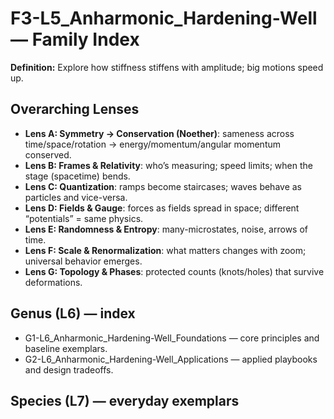 # F3-L5_Anharmonic_Hardening-Well — Family Index
**Definition:** Explore how stiffness stiffens with amplitude; big motions speed up.

## Overarching Lenses

- **Lens A: Symmetry -> Conservation (Noether)**: sameness across time/space/rotation → energy/momentum/angular momentum conserved.
- **Lens B: Frames & Relativity**: who’s measuring; speed limits; when the stage (spacetime) bends.
- **Lens C: Quantization**: ramps become staircases; waves behave as particles and vice-versa.
- **Lens D: Fields & Gauge**: forces as fields spread in space; different “potentials” = same physics.
- **Lens E: Randomness & Entropy**: many-microstates, noise, arrows of time.
- **Lens F: Scale & Renormalization**: what matters changes with zoom; universal behavior emerges.
- **Lens G: Topology & Phases**: protected counts (knots/holes) that survive deformations.

## Genus (L6) — index
- G1-L6_Anharmonic_Hardening-Well_Foundations — core principles and baseline exemplars.
- G2-L6_Anharmonic_Hardening-Well_Applications — applied playbooks and design tradeoffs.

## Species (L7) — everyday exemplars
